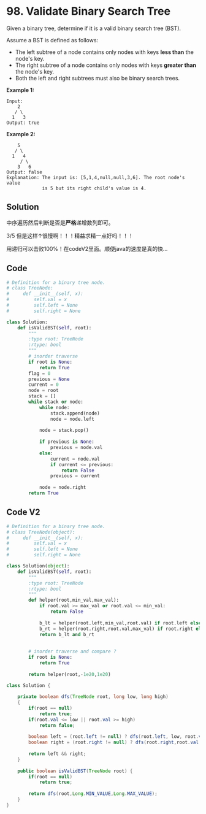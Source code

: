 # 98. Validate Binary Search Tree

Given a binary tree, determine if it is a valid binary search tree (BST).

Assume a BST is defined as follows:

- The left subtree of a node contains only nodes with keys **less than** the node's key.
- The right subtree of a node contains only nodes with keys **greater than** the node's key.
- Both the left and right subtrees must also be binary search trees.

**Example 1:**

```
Input:
    2
   / \
  1   3
Output: true
```

**Example 2:**

```
    5
   / \
  1   4
     / \
    3   6
Output: false
Explanation: The input is: [5,1,4,null,null,3,6]. The root node's value
             is 5 but its right child's value is 4.
```



## Solution

中序遍历然后判断是否是**严格**递增数列即可。

3/5 但是这样↑很慢啊！！！精益求精一点好吗！！！

用递归可以击败100%！在codeV2里面。顺便java的速度是真的快...



## Code

```python
# Definition for a binary tree node.
# class TreeNode:
#     def __init__(self, x):
#         self.val = x
#         self.left = None
#         self.right = None

class Solution:
    def isValidBST(self, root):
        """
        :type root: TreeNode
        :rtype: bool
        """
        # inorder traverse
        if root is None:
            return True
        flag = 0
        previous = None
        current = 0
        node = root
        stack = []
        while stack or node:
            while node:
                stack.append(node)
                node = node.left
                
            node = stack.pop()
            
            if previous is None:
                previous = node.val
            else:
                current = node.val
                if current <= previous:
                    return False
                previous = current
                
            node = node.right
        return True
```



## Code V2

```python
# Definition for a binary tree node.
# class TreeNode(object):
#     def __init__(self, x):
#         self.val = x
#         self.left = None
#         self.right = None

class Solution(object):
    def isValidBST(self, root):
        """
        :type root: TreeNode
        :rtype: bool
        """
        def helper(root,min_val,max_val):
            if root.val >= max_val or root.val <= min_val:
                return False
            
            b_lt = helper(root.left,min_val,root.val) if root.left else True
            b_rt = helper(root.right,root.val,max_val) if root.right else True
            return b_lt and b_rt
            
        
        # inorder traverse and compare ? 
        if root is None:
            return True
        
        return helper(root,-1e20,1e20)
```

```java
class Solution {
    
    private boolean dfs(TreeNode root, long low, long high)
    {
        if(root == null)
            return true;
        if(root.val <= low || root.val >= high)
            return false;
        
        boolean left = (root.left != null) ? dfs(root.left, low, root.val):true;
        boolean right = (root.right != null) ? dfs(root.right,root.val,high):true;
        
        return left && right;      
    }
    
    public boolean isValidBST(TreeNode root) {
        if(root == null)
            return true;
        
        return dfs(root,Long.MIN_VALUE,Long.MAX_VALUE);
    }
}
```


